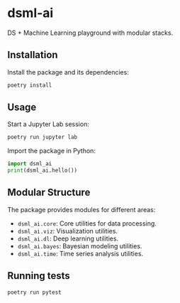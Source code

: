 # dsml-ai

DS + Machine Learning playground with modular stacks.

## Installation

Install the package and its dependencies:

```bash
poetry install
```

## Usage

Start a Jupyter Lab session:

```bash
poetry run jupyter lab
```

Import the package in Python:

```python
import dsml_ai
print(dsml_ai.hello())
```

## Modular Structure

The package provides modules for different areas:

- `dsml_ai.core`: Core utilities for data processing.
- `dsml_ai.viz`: Visualization utilities.
- `dsml_ai.dl`: Deep learning utilities.
- `dsml_ai.bayes`: Bayesian modeling utilities.
- `dsml_ai.time`: Time series analysis utilities.

## Running tests

```bash
poetry run pytest
```
